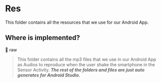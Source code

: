 # Res

This folder contains all the resources that we use for our Android App.

## Where is implemented?
📁 raw
> This folder contains all the mp3 files that we use in our Android App as Audios to reproduce when the user shake the smartphone in the Sensor Activity.
***The rest of the folders and files are just auto generates for Android Studio.***